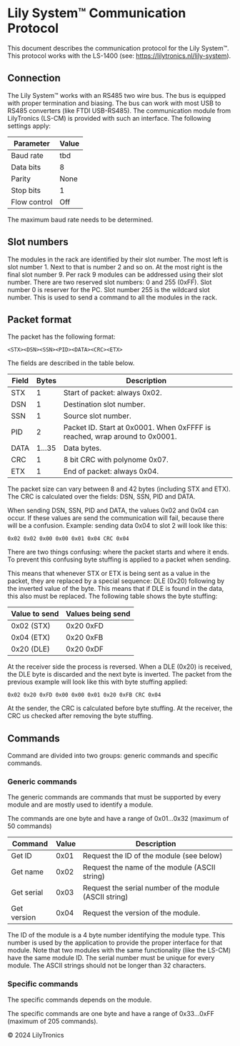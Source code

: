 # Lily System™ Communication Protocol

This document describes the communication protocol for the Lily System™.
This protocol works with the LS-1400 (see: https://lilytronics.nl/lily-system).


## Connection

The Lily System™ works with an RS485 two wire bus.
The bus is equipped with proper termination and biasing.
The bus can work with most USB to RS485 converters (like FTDI USB-RS485).
The communication module from LilyTronics (LS-CM) is provided with such an interface.
The following settings apply:

| Parameter    | Value |
|--------------|-------|
| Baud rate    | tbd   |
| Data bits    | 8     |
| Parity       | None  |
| Stop bits    | 1     |
| Flow control | Off   |

The maximum baud rate needs to be determined.


## Slot numbers

The modules in the rack are identified by their slot number. The most left is slot number 1.
Next to that is number 2 and so on. At the most right is the final slot number 9.
Per rack 9 modules can be addressed using their slot number.
There are two reserved slot numbers: 0 and 255 (0xFF).
Slot number 0 is reserver for the PC. Slot number 255 is the wildcard slot number.
This is used to send a command to all the modules in the rack.


## Packet format

The packet has the following format:

```
<STX><DSN><SSN><PID><DATA><CRC><ETX>
```

The fields are described in the table below.

| Field | Bytes  | Description                                                                |
|-------|--------|----------------------------------------------------------------------------|
| STX   | 1      | Start of packet: always 0x02.                                              |
| DSN   | 1      | Destination slot number.                                                   |
| SSN   | 1      | Source slot number.                                                        |
| PID   | 2      | Packet ID. Start at 0x0001. When 0xFFFF is reached, wrap around to 0x0001. |
| DATA  | 1...35 | Data bytes.                                                                |
| CRC   | 1      | 8 bit CRC with polynome 0x07.                                              |
| ETX   | 1      | End of packet: always 0x04.                                                |

The packet size can vary between 8 and 42 bytes (including STX and ETX).
The CRC is calculated over the fields: DSN, SSN, PID and DATA.

When sending DSN, SSN, PID and DATA, the values 0x02 and 0x04 can occur.
If these values are send the communication will fail, because there will be a confusion.
Example: sending data 0x04 to slot 2 will look like this:

```
0x02 0x02 0x00 0x00 0x01 0x04 CRC 0x04
```

There are two things confusing: where the packet starts and where it ends.
To prevent this confusing byte stuffing is applied to a packet when sending.

This means that whenever STX or ETX is being sent as a value in the packet,
they are replaced by a special sequence: DLE (0x20) following by the inverted value of the byte.
This means that if DLE is found in the data, this also must be replaced.
The following table shows the byte stuffing:

| Value to send | Values being send |
|---------------|-------------------|
| 0x02 (STX)    | 0x20 0xFD         |
| 0x04 (ETX)    | 0x20 0xFB         |
| 0x20 (DLE)    | 0x20 0xDF         |

At the receiver side the process is reversed. When a DLE (0x20) is received,
the DLE byte is discarded and the next byte is inverted.
The packet from the previous example will look like this with byte stuffing applied:

```
0x02 0x20 0xFD 0x00 0x00 0x01 0x20 0xFB CRC 0x04
```

At the sender, the CRC is calculated before byte stuffing.
At the receiver, the CRC us checked after removing the byte stuffing.


## Commands 

Command are divided into two groups: generic commands and specific commands.

### Generic commands

The generic commands are commands that must be supported by every module and
are mostly used to identify a module.

The commands are one byte and have a range of 0x01...0x32 (maximum of 50 commands)

| Command     | Value | Description                                            |
|-------------|-------|--------------------------------------------------------|
| Get ID      | 0x01  | Request the ID of the module (see below)               |
| Get name    | 0x02  | Request the name of the module (ASCII string)          |
| Get serial  | 0x03  | Request the serial number of the module (ASCII string) |
| Get version | 0x04  | Request the version of the module.                     |  

The ID of the module is a 4 byte number identifying the module type.
This number is used by the application to provide the proper interface for that module.
Note that two modules with the same functionality (like the LS-CM) have the same module ID.
The serial number must be unique for every module.
The ASCII strings should not be longer than 32 characters.

### Specific commands

The specific commands depends on the module.

The specific commands are one byte and have a range of 0x33...0xFF (maximum of 205 commands).


© 2024 LilyTronics
